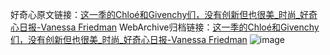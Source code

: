 好奇心原文链接：[这一季的Chloé和Givenchy们，没有创新但也很美_时尚_好奇心日报-Vanessa Friedman](https://www.qdaily.com/articles/7277.html)
WebArchive归档链接：[这一季的Chloé和Givenchy们，没有创新但也很美_时尚_好奇心日报-Vanessa Friedman](http://web.archive.org/web/20190623172133/https://www.qdaily.com/articles/7277.html)
![image](http://ww3.sinaimg.cn/large/007d5XDply1g3wi3bavshj30u06jvhdt)